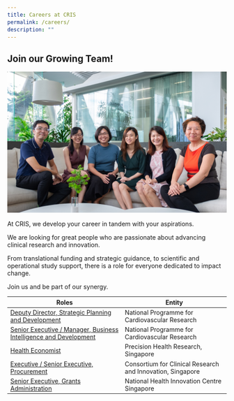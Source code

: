 ```yaml
---
title: Careers at CRIS
permalink: /careers/
description: ""
---
```

## **Join our Growing Team!**
![](/images/Corporate%20photos/SCRI%20Academy.jpg)

At CRIS, we develop your career in tandem with your aspirations.

We are looking for great people who are passionate about advancing clinical research and innovation.

From translational funding and strategic guidance, to scientific and operational study support, there is a role for everyone dedicated to impact change.

Join us and be part of our synergy.


| Roles | Entity
| -------- | -------- |
| [Deputy Director, Strategic Planning and Development](/files/Careers/01%20-%20CADENCE%20-%20Strategic%20Planning%20and%20Development.pdf)   | National Programme for Cardiovascular Research |
[Senior Executive / Manager, Business Intelligence and Development](/files/Careers/02%20-%20CADENCE%20-%20Business%20Intelligence%20and%20Development.pdf) | National Programme for Cardiovascular Research |
[Health Economist](/files/Careers/03%20-%20PRECISE%20-%20Health%20Economist.pdf) | Precision Health Research, Singapore |
[Executive / Senior Executive, Procurement](/files/Careers/04%20-%20CRIS%20-%20Procurement.pdf) | Consortium for Clinical Research and Innovation, Singapore |
[Senior Executive, Grants Administration](/files/Careers/05%20-%20NHIC%20-%20Executive,%20Grants%20Admin.pdf) | National Health Innovation Centre Singapore | [Senior Manager / Manager / Assistant Manager, Grants Administration](/files/Careers/06%20-%20NHIC%20-%20Manager,%20Grants%20Admin.pdf)| National Health Innovation Centre Singapore| [Assistant Manager / Manager, Human Resources](/files/Careers/07%20-%20CRIS%20-%20HR.pdf)| Consortium for Clinical Research and Innovation, Singapore